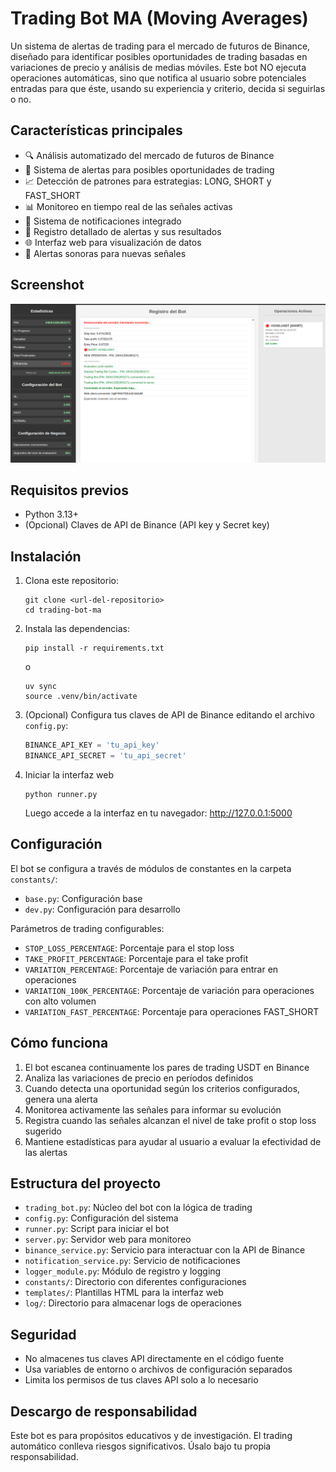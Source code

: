 # Trading Bot MA (Moving Averages)

Un sistema de alertas de trading para el mercado de futuros de Binance, diseñado para identificar posibles oportunidades de trading basadas en variaciones de precio y análisis de medias móviles. Este bot NO ejecuta operaciones automáticas, sino que notifica al usuario sobre potenciales entradas para que éste, usando su experiencia y criterio, decida si seguirlas o no.

## Características principales

- 🔍 Análisis automatizado del mercado de futuros de Binance
- 🚨 Sistema de alertas para posibles oportunidades de trading
- 📈 Detección de patrones para estrategias: LONG, SHORT y FAST_SHORT
- 📊 Monitoreo en tiempo real de las señales activas
- 📱 Sistema de notificaciones integrado
- 📝 Registro detallado de alertas y sus resultados
- 🌐 Interfaz web para visualización de datos
- 🔔 Alertas sonoras para nuevas señales

## Screenshot

![Screenshot del Bot](public/img/screen.png)

## Requisitos previos

- Python 3.13+
- (Opcional) Claves de API de Binance (API key y Secret key)

## Instalación

1. Clona este repositorio:

   ```
   git clone <url-del-repositorio>
   cd trading-bot-ma
   ```

2. Instala las dependencias:

   ```
   pip install -r requirements.txt
   ```

   o

   ```
   uv sync
   source .venv/bin/activate
   ```

3. (Opcional) Configura tus claves de API de Binance editando el archivo `config.py`:

   ```python
   BINANCE_API_KEY = 'tu_api_key'
   BINANCE_API_SECRET = 'tu_api_secret'
   ```

4. Iniciar la interfaz web

   ```
   python runner.py
   ```

   Luego accede a la interfaz en tu navegador: http://127.0.0.1:5000

## Configuración

El bot se configura a través de módulos de constantes en la carpeta `constants/`:

- `base.py`: Configuración base
- `dev.py`: Configuración para desarrollo

Parámetros de trading configurables:

- `STOP_LOSS_PERCENTAGE`: Porcentaje para el stop loss
- `TAKE_PROFIT_PERCENTAGE`: Porcentaje para el take profit
- `VARIATION_PERCENTAGE`: Porcentaje de variación para entrar en operaciones
- `VARIATION_100K_PERCENTAGE`: Porcentaje de variación para operaciones con alto volumen
- `VARIATION_FAST_PERCENTAGE`: Porcentaje para operaciones FAST_SHORT

## Cómo funciona

1. El bot escanea continuamente los pares de trading USDT en Binance
2. Analiza las variaciones de precio en períodos definidos
3. Cuando detecta una oportunidad según los criterios configurados, genera una alerta
4. Monitorea activamente las señales para informar su evolución
5. Registra cuando las señales alcanzan el nivel de take profit o stop loss sugerido
6. Mantiene estadísticas para ayudar al usuario a evaluar la efectividad de las alertas

## Estructura del proyecto

- `trading_bot.py`: Núcleo del bot con la lógica de trading
- `config.py`: Configuración del sistema
- `runner.py`: Script para iniciar el bot
- `server.py`: Servidor web para monitoreo
- `binance_service.py`: Servicio para interactuar con la API de Binance
- `notification_service.py`: Servicio de notificaciones
- `logger_module.py`: Módulo de registro y logging
- `constants/`: Directorio con diferentes configuraciones
- `templates/`: Plantillas HTML para la interfaz web
- `log/`: Directorio para almacenar logs de operaciones

## Seguridad

- No almacenes tus claves API directamente en el código fuente
- Usa variables de entorno o archivos de configuración separados
- Limita los permisos de tus claves API solo a lo necesario

## Descargo de responsabilidad

Este bot es para propósitos educativos y de investigación. El trading automático conlleva riesgos significativos. Úsalo bajo tu propia responsabilidad.
